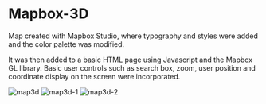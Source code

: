 # Mapbox-3D

Map created with Mapbox Studio, where typography and styles were added and the color palette was modified.

It was then added to a basic HTML page using Javascript and the Mapbox GL library.
Basic user controls such as search box, zoom, user position and coordinate display on the screen were incorporated.

![map3d](https://user-images.githubusercontent.com/36904452/137050455-388b8950-f627-4932-b88a-884a92f78231.png)
![map3d-1](https://user-images.githubusercontent.com/36904452/137050469-d8082b7e-7a20-49df-8ffc-5a8a6545c5bf.png)
![map3d-2](https://user-images.githubusercontent.com/36904452/137050489-5155c84f-7e49-4b59-bb18-04d165292295.png)
